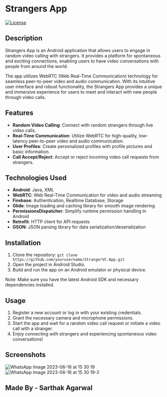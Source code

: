# Strangers App

[![License](https://img.shields.io/badge/License-MIT-blue.svg)](https://opensource.org/licenses/MIT)

## Description

Strangers App is an Android application that allows users to engage in random video calling with strangers. It provides a platform for spontaneous and exciting connections, enabling users to have video conversations with people from around the world.

The app utilizes WebRTC (Web Real-Time Communication) technology for seamless peer-to-peer video and audio communication. With its intuitive user interface and robust functionality, the Strangers App provides a unique and immersive experience for users to meet and interact with new people through video calls.

## Features

- **Random Video Calling**: Connect with random strangers through live video calls.
- **Real-Time Communication**: Utilize WebRTC for high-quality, low-latency peer-to-peer video and audio communication.
- **User Profiles**: Create personalized profiles with profile pictures and basic information.
- **Call Accept/Reject**: Accept or reject incoming video call requests from strangers.

## Technologies Used

- **Android**: Java, XML
- **WebRTC**: Web Real-Time Communication for video and audio streaming
- **Firebase**: Authentication, Realtime Database, Storage
- **Glide**: Image loading and caching library for smooth image rendering
- **PermissionsDispatcher**: Simplify runtime permission handling in Android
- **Retrofit**: HTTP client for API requests
- **GSON**: JSON parsing library for data serialization/deserialization

## Installation

1. Clone the repository: `git clone https://github.com/yourusername/StrangerVC-App.git`
2. Open the project in Android Studio.
3. Build and run the app on an Android emulator or physical device.

Note: Make sure you have the latest Android SDK and necessary dependencies installed.

## Usage

1. Register a new account or log in with your existing credentials.
2. Grant the necessary camera and microphone permissions.
3. Start the app and wait for a random video call request or initiate a video call with a stranger.
4. Enjoy connecting with strangers and experiencing spontaneous video conversations!

## Screenshots

![WhatsApp Image 2023-06-16 at 15 30 19](https://github.com/Sarthakag21/StrangerVC-App/assets/73837874/d945e942-d194-4421-8bc8-a0b4a1b1e9c7)  ![WhatsApp Image 2023-06-16 at 15 30 19-2](https://github.com/Sarthakag21/StrangerVC-App/assets/73837874/279a5e42-40c8-4ee1-8f81-ad9a9b49d8aa)



## Made By - Sarthak Agarwal
